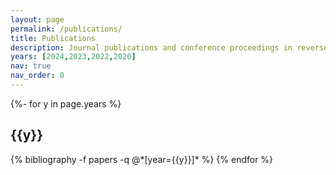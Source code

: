 ```yaml
---
layout: page
permalink: /publications/
title: Publications
description: Journal publications and conference proceedings in reversed chronological order.
years: [2024,2023,2022,2020]
nav: true
nav_order: 0
---
```

<!-- _pages/publications.md -->
<div class="publications">

{%- for y in page.years %}
  <h2 class="year">{{y}}</h2>
  {% bibliography -f papers -q @*[year={{y}}]* %}
{% endfor %}

</div>
